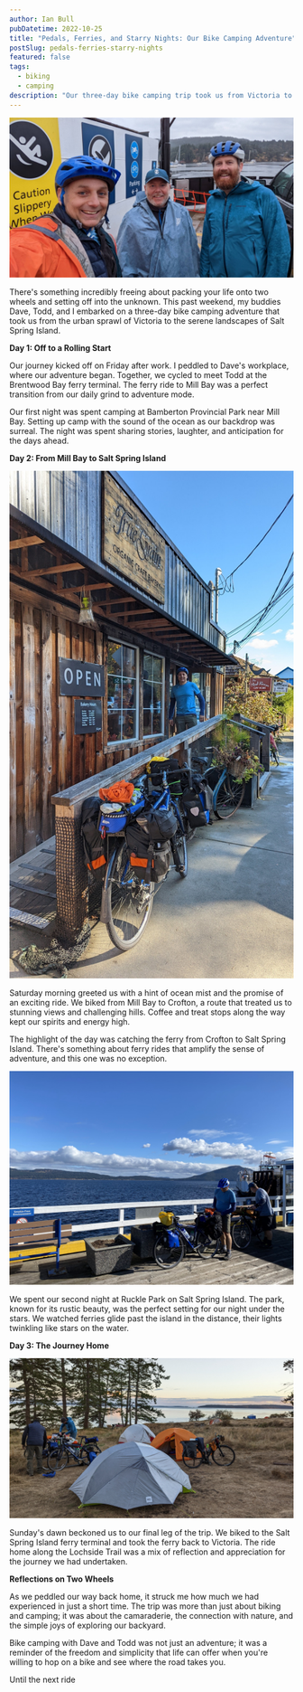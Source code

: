 ```yaml
---
author: Ian Bull
pubDatetime: 2022-10-25
title: "Pedals, Ferries, and Starry Nights: Our Bike Camping Adventure"
postSlug: pedals-ferries-starry-nights
featured: false
tags:
  - biking
  - camping
description: "Our three-day bike camping trip took us from Victoria to Salt Spring Island, filled with ferry rides, scenic trails, and nights under the stars, creating unforgettable memories and a deepened bond of friendship."
---
```


![Brentwood](./brentwood.jpeg)

There's something incredibly freeing about packing your life onto two wheels and setting off into the unknown. This past weekend, my buddies Dave, Todd, and I embarked on a three-day bike camping adventure that took us from the urban sprawl of Victoria to the serene landscapes of Salt Spring Island.

**Day 1: Off to a Rolling Start**

Our journey kicked off on Friday after work. I peddled to Dave's workplace, where our adventure began. Together, we cycled to meet Todd at the Brentwood Bay ferry terminal. The ferry ride to Mill Bay was a perfect transition from our daily grind to adventure mode.

Our first night was spent camping at Bamberton Provincial Park near Mill Bay. Setting up camp with the sound of the ocean as our backdrop was surreal. The night was spent sharing stories, laughter, and anticipation for the days ahead.

**Day 2: From Mill Bay to Salt Spring Island**

![Cowichan](./cowichan.jpeg)

Saturday morning greeted us with a hint of ocean mist and the promise of an exciting ride. We biked from Mill Bay to Crofton, a route that treated us to stunning views and challenging hills. Coffee and treat stops along the way kept our spirits and energy high.

The highlight of the day was catching the ferry from Crofton to Salt Spring Island. There's something about ferry rides that amplify the sense of adventure, and this one was no exception.

![Ferry](./ferry.jpeg)

We spent our second night at Ruckle Park on Salt Spring Island. The park, known for its rustic beauty, was the perfect setting for our night under the stars. We watched ferries glide past the island in the distance, their lights twinkling like stars on the water.

**Day 3: The Journey Home**

![Salt Spring](./salt-spring.jpeg)

Sunday's dawn beckoned us to our final leg of the trip. We biked to the Salt Spring Island ferry terminal and took the ferry back to Victoria. The ride home along the Lochside Trail was a mix of reflection and appreciation for the journey we had undertaken.

**Reflections on Two Wheels**

As we peddled our way back home, it struck me how much we had experienced in just a short time. The trip was more than just about biking and camping; it was about the camaraderie, the connection with nature, and the simple joys of exploring our backyard.

Bike camping with Dave and Todd was not just an adventure; it was a reminder of the freedom and simplicity that life can offer when you're willing to hop on a bike and see where the road takes you.

Until the next ride
